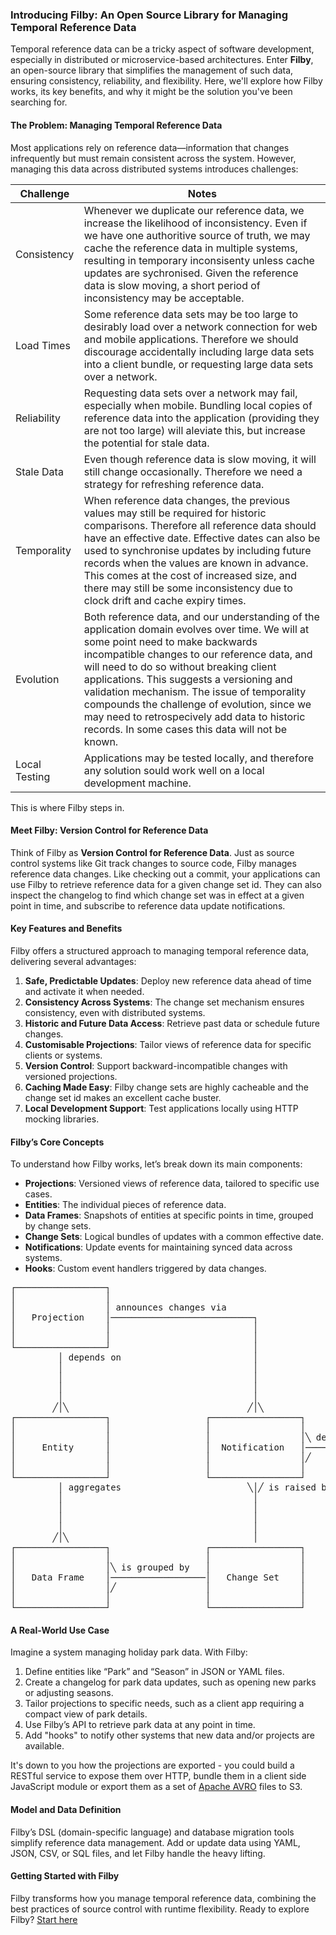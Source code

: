 ### Introducing Filby: An Open Source Library for Managing Temporal Reference Data

Temporal reference data can be a tricky aspect of software development, especially in distributed or microservice-based architectures. Enter **Filby**, an open-source library that simplifies the management of such data, ensuring consistency, reliability, and flexibility. Here, we'll explore how Filby works, its key benefits, and why it might be the solution you've been searching for.

#### The Problem: Managing Temporal Reference Data

Most applications rely on reference data—information that changes infrequently but must remain consistent across the system. However, managing this data across distributed systems introduces challenges:

| Challenge     | Notes                                                                                                                                                                                                                                                                                                                                                                                                                                                                          |
| ------------- | ------------------------------------------------------------------------------------------------------------------------------------------------------------------------------------------------------------------------------------------------------------------------------------------------------------------------------------------------------------------------------------------------------------------------------------------------------------------------------ |
| Consistency   | Whenever we duplicate our reference data, we increase the likelihood of inconsistency. Even if we have one authoritive source of truth, we may cache the reference data in multiple systems, resulting in temporary inconsisenty unless cache updates are sychronised. Given the reference data is slow moving, a short period of inconsistency may be acceptable.                                                                                                             |
| Load Times    | Some reference data sets may be too large to desirably load over a network connection for web and mobile applications. Therefore we should discourage accidentally including large data sets into a client bundle, or requesting large data sets over a network.                                                                                                                                                                                                               |
| Reliability   | Requesting data sets over a network may fail, especially when mobile. Bundling local copies of reference data into the application (providing they are not too large) will aleviate this, but increase the potential for stale data.                                                                                                                                                                                                                                           |
| Stale Data    | Even though reference data is slow moving, it will still change occasionally. Therefore we need a strategy for refreshing reference data.                                                                                                                                                                                                                                                                                                                                      |
| Temporality   | When reference data changes, the previous values may still be required for historic comparisons. Therefore all reference data should have an effective date. Effective dates can also be used to synchronise updates by including future records when the values are known in advance. This comes at the cost of increased size, and there may still be some inconsistency due to clock drift and cache expiry times.                                                          |
| Evolution     | Both reference data, and our understanding of the application domain evolves over time. We will at some point need to make backwards incompatible changes to our reference data, and will need to do so without breaking client applications. This suggests a versioning and validation mechanism. The issue of temporality compounds the challenge of evolution, since we may need to retrospecively add data to historic records. In some cases this data will not be known. |
| Local Testing | Applications may be tested locally, and therefore any solution sould work well on a local development machine.                                                                                                                                                                                                                                                                                                                                                                        |

This is where Filby steps in.

#### Meet Filby: Version Control for Reference Data

Think of Filby as **Version Control for Reference Data**. Just as source control systems like Git track changes to source code, Filby manages reference data changes. Like checking out a commit, your applications can use Filby to retrieve reference data for a given change set id. They can also inspect the changelog to find which change set was in effect at a given point in time, and subscribe to reference data update notifications.

#### Key Features and Benefits

Filby offers a structured approach to managing temporal reference data, delivering several advantages:

1. **Safe, Predictable Updates**: Deploy new reference data ahead of time and activate it when needed.
2. **Consistency Across Systems**: The change set mechanism ensures consistency, even with distributed systems.
3. **Historic and Future Data Access**: Retrieve past data or schedule future changes.
4. **Customisable Projections**: Tailor views of reference data for specific clients or systems.
5. **Version Control**: Support backward-incompatible changes with versioned projections.
6. **Caching Made Easy**: Filby change sets are highly cacheable and the change set id makes an excellent cache buster.
7. **Local Development Support**: Test applications locally using HTTP mocking libraries.

#### Filby’s Core Concepts

To understand how Filby works, let’s break down its main components:

- **Projections**: Versioned views of reference data, tailored to specific use cases.
- **Entities**: The individual pieces of reference data.
- **Data Frames**: Snapshots of entities at specific points in time, grouped by change sets.
- **Change Sets**: Logical bundles of updates with a common effective date.
- **Notifications**: Update events for maintaining synced data across systems.
- **Hooks**: Custom event handlers triggered by data changes.

<pre>
┌─────────────────┐
│                 │
│                 │ announces changes via
│   Projection    │───────────────────────────┐
│                 │                           │
│                 │                           │
└─────────────────┘                           │
         │ depends on                         │
         │                                    │
         │                                    │
         │                                    │
         │                                    │
        ╱│╲                                  ╱│╲
┌─────────────────┐                  ┌─────────────────┐                   ┌─────────────────┐
│                 │                  │                 │                   │                 │
│                 │                  │                 │╲ delivered via    │                 │
│     Entity      │                  │  Notification   │───────────────────│      Hook       │
│                 │                  │                 │╱                  │                 │
│                 │                  │                 │                   │                 │
└─────────────────┘                  └─────────────────┘                   └─────────────────┘
         │ aggregates                        ╲│╱ is raised by
         │                                    │
         │                                    │
         │                                    │
         │                                    │
        ╱│╲                                   │
┌─────────────────┐                  ┌─────────────────┐
│                 │                  │                 │
│                 │╲ is grouped by   │                 │
│   Data Frame    │──────────────────│   Change Set    │
│                 │╱                 │                 │
│                 │                  │                 │
└─────────────────┘                  └─────────────────┘
</pre>

#### A Real-World Use Case

Imagine a system managing holiday park data. With Filby:

1. Define entities like “Park” and “Season” in JSON or YAML files.
2. Create a changelog for park data updates, such as opening new parks or adjusting seasons.
3. Tailor projections to specific needs, such as a client app requiring a compact view of park details.
4. Use Filby’s API to retrieve park data at any point in time.
5. Add "hooks" to notify other systems that new data and/or projects are available.

It's down to you how the projections are exported - you could build a RESTful service to expose them over HTTP, bundle them in a client side JavaScript module or export them as a set of [Apache AVRO](https://avro.apache.org/) files to S3.

#### Model and Data Definition

Filby’s DSL (domain-specific language) and database migration tools simplify reference data management. Add or update data using YAML, JSON, CSV, or SQL files, and let Filby handle the heavy lifting.

#### Getting Started with Filby

Filby transforms how you manage temporal reference data, combining the best practices of source control with runtime flexibility. Ready to explore Filby? [Start here](https://github.com/acuminous/filby)
